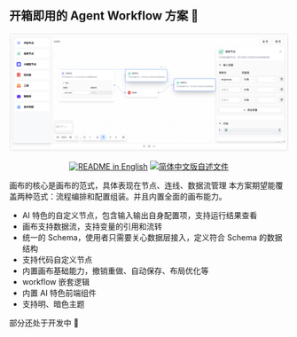 ## 开箱即用的 Agent Workflow 方案 🎉

![cover-v5-optimized](./assets/image.png)

<p align="center">
  <a href="./README.md"><img alt="README in English" src="https://img.shields.io/badge/English-d9d9d9"></a>
  <a href="./README_CN.md"><img alt="简体中文版自述文件" src="https://img.shields.io/badge/简体中文-d9d9d9"></a>
</p>


画布的核心是画布的范式，具体表现在节点、连线、数据流管理
本方案期望能覆盖两种范式：流程编排和配置组装。并且内置全面的画布能力。

- AI 特色的自定义节点，包含输入输出自身配置项，支持运行结果查看
- 画布支持数据流，支持变量的引用和流转
- 统一的 Schema，使用者只需要关心数据层接入，定义符合 Schema 的数据结构
- 支持代码自定义节点
- 内置画布基础能力，撤销重做、自动保存、布局优化等
- workflow 嵌套逻辑
- 内置 AI 特色前端组件
- 支持明、暗色主题

部分还处于开发中 🚧
